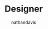 ---
layout: person
image: nathan.jpg
name: Nathan Davis
author: nathandavis
title: Designer
order: 14

social:
  - account: dribbble
    username: mediapeople
    
---
